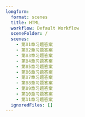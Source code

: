 ```yaml
---
longform:
  format: scenes
  title: HTML
  workflow: Default Workflow
  sceneFolder: /
  scenes:
    - 第01章习题答案
    - 第02章习题答案
    - 第03章习题答案
    - 第04章习题答案
    - 第05章习题答案
    - 第06章习题答案
    - 第07章习题答案
    - 第08章习题答案
    - 第09章习题答案
    - 第10章习题答案
    - 第11章习题答案
  ignoredFiles: []
---
```

